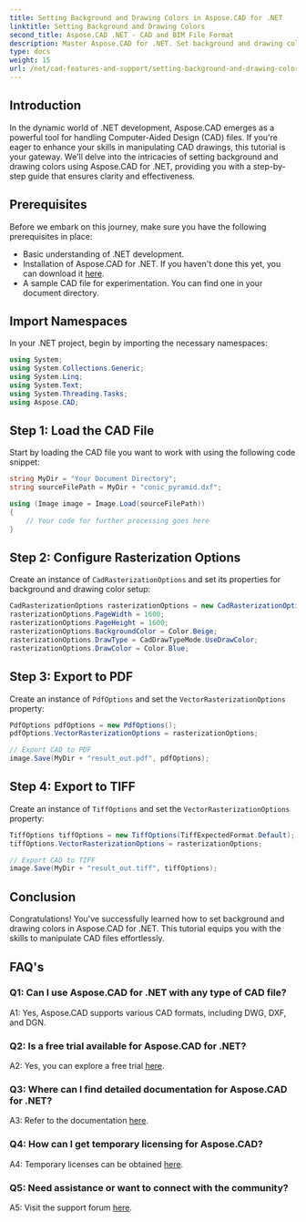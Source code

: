 ```yaml
---
title: Setting Background and Drawing Colors in Aspose.CAD for .NET
linktitle: Setting Background and Drawing Colors
second_title: Aspose.CAD .NET - CAD and BIM File Format
description: Master Aspose.CAD for .NET. Set background and drawing colors effortlessly. Follow our step-by-step guide.
type: docs
weight: 15
url: /net/cad-features-and-support/setting-background-and-drawing-colors/
---
```

## Introduction

In the dynamic world of .NET development, Aspose.CAD emerges as a powerful tool for handling Computer-Aided Design (CAD) files. If you're eager to enhance your skills in manipulating CAD drawings, this tutorial is your gateway. We'll delve into the intricacies of setting background and drawing colors using Aspose.CAD for .NET, providing you with a step-by-step guide that ensures clarity and effectiveness.

## Prerequisites

Before we embark on this journey, make sure you have the following prerequisites in place:

- Basic understanding of .NET development.
- Installation of Aspose.CAD for .NET. If you haven't done this yet, you can download it [here](https://releases.aspose.com/cad/net/).
- A sample CAD file for experimentation. You can find one in your document directory.

## Import Namespaces

In your .NET project, begin by importing the necessary namespaces:

```csharp
using System;
using System.Collections.Generic;
using System.Linq;
using System.Text;
using System.Threading.Tasks;
using Aspose.CAD;
```

## Step 1: Load the CAD File

Start by loading the CAD file you want to work with using the following code snippet:

```csharp
string MyDir = "Your Document Directory";
string sourceFilePath = MyDir + "conic_pyramid.dxf";

using (Image image = Image.Load(sourceFilePath))
{
    // Your code for further processing goes here
}
```

## Step 2: Configure Rasterization Options

Create an instance of `CadRasterizationOptions` and set its properties for background and drawing color setup:

```csharp
CadRasterizationOptions rasterizationOptions = new CadRasterizationOptions();
rasterizationOptions.PageWidth = 1600;
rasterizationOptions.PageHeight = 1600;
rasterizationOptions.BackgroundColor = Color.Beige;
rasterizationOptions.DrawType = CadDrawTypeMode.UseDrawColor;
rasterizationOptions.DrawColor = Color.Blue;
```

## Step 3: Export to PDF

Create an instance of `PdfOptions` and set the `VectorRasterizationOptions` property:

```csharp
PdfOptions pdfOptions = new PdfOptions();
pdfOptions.VectorRasterizationOptions = rasterizationOptions;

// Export CAD to PDF
image.Save(MyDir + "result_out.pdf", pdfOptions);
```

## Step 4: Export to TIFF

Create an instance of `TiffOptions` and set the `VectorRasterizationOptions` property:

```csharp
TiffOptions tiffOptions = new TiffOptions(TiffExpectedFormat.Default);
tiffOptions.VectorRasterizationOptions = rasterizationOptions;

// Export CAD to TIFF
image.Save(MyDir + "result_out.tiff", tiffOptions);
```

## Conclusion

Congratulations! You've successfully learned how to set background and drawing colors in Aspose.CAD for .NET. This tutorial equips you with the skills to manipulate CAD files effortlessly.

## FAQ's

### Q1: Can I use Aspose.CAD for .NET with any type of CAD file?

A1: Yes, Aspose.CAD supports various CAD formats, including DWG, DXF, and DGN.

### Q2: Is a free trial available for Aspose.CAD for .NET?

A2: Yes, you can explore a free trial [here](https://releases.aspose.com/).

### Q3: Where can I find detailed documentation for Aspose.CAD for .NET?

A3: Refer to the documentation [here](https://reference.aspose.com/cad/net/).

### Q4: How can I get temporary licensing for Aspose.CAD?

A4: Temporary licenses can be obtained [here](https://purchase.aspose.com/temporary-license/).

### Q5: Need assistance or want to connect with the community?

A5: Visit the support forum [here](https://forum.aspose.com/c/cad/19).

